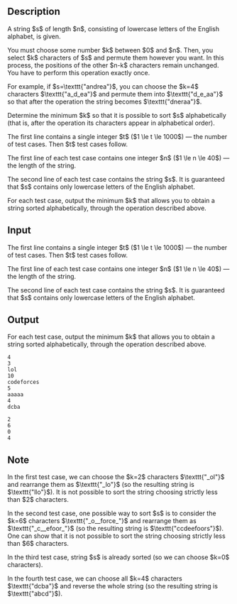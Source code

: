 ## Description

<div><p>A string $s$ of length $n$, consisting of lowercase letters of the English alphabet, is given.</p><p>You must choose some number $k$ between $0$ and $n$. Then, you select $k$ characters of $s$ and permute them however you want. In this process, the positions of the other $n-k$ characters remain unchanged. You have to perform this operation exactly once.</p><p>For example, if $s=\texttt{"andrea"}$, you can choose the $k=4$ characters $\texttt{"a_d_ea"}$ and permute them into $\texttt{"d_e_aa"}$ so that after the operation the string becomes $\texttt{"dneraa"}$.</p><p>Determine the minimum $k$ so that it is possible to sort $s$ alphabetically (that is, after the operation its characters appear in alphabetical order).</p></div><div class="input-specification"><p>The first line contains a single integer $t$ ($1 \le t \le 1000$) — the number of test cases. Then $t$ test cases follow.</p><p>The first line of each test case contains one integer $n$ ($1 \le n \le 40$) — the length of the string.</p><p>The second line of each test case contains the string $s$. It is guaranteed that $s$ contains only lowercase letters of the English alphabet.</p></div><div class="output-specification"><p>For each test case, output the minimum $k$ that allows you to obtain a string sorted alphabetically, through the operation described above.</p></div>

## Input

<p>The first line contains a single integer $t$ ($1 \le t \le 1000$) — the number of test cases. Then $t$ test cases follow.</p><p>The first line of each test case contains one integer $n$ ($1 \le n \le 40$) — the length of the string.</p><p>The second line of each test case contains the string $s$. It is guaranteed that $s$ contains only lowercase letters of the English alphabet.</p>

## Output

<p>For each test case, output the minimum $k$ that allows you to obtain a string sorted alphabetically, through the operation described above.</p>





```input1
4
3
lol
10
codeforces
5
aaaaa
4
dcba
```




```output1
2
6
0
4
```



## Note

<p>In the <span class="tex-font-style-bf">first test case</span>, we can choose the $k=2$ characters $\texttt{"_ol"}$ and rearrange them as $\texttt{"_lo"}$ (so the resulting string is $\texttt{"llo"}$). It is not possible to sort the string choosing strictly less than $2$ characters.</p><p>In the <span class="tex-font-style-bf">second test case</span>, one possible way to sort $s$ is to consider the $k=6$ characters $\texttt{"_o__force_"}$ and rearrange them as $\texttt{"_c__efoor_"}$ (so the resulting string is $\texttt{"ccdeefoors"}$). One can show that it is not possible to sort the string choosing strictly less than $6$ characters.</p><p>In the <span class="tex-font-style-bf">third test case</span>, string $s$ is already sorted (so we can choose $k=0$ characters).</p><p>In the <span class="tex-font-style-bf">fourth test case</span>, we can choose all $k=4$ characters $\texttt{"dcba"}$ and reverse the whole string (so the resulting string is $\texttt{"abcd"}$).</p>
